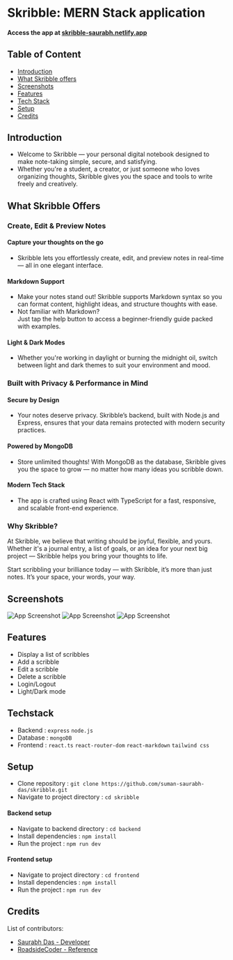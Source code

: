 # Skribble: MERN Stack application

#### Access the app at [skribble-saurabh.netlify.app](https://skribble-saurabh.netlify.app)

## Table of Content

- [Introduction](#introduction)
- [What Skribble offers](#what-skribble-offers)
- [Screenshots](#screenshots)
- [Features](#features)
- [Tech Stack](#tech-stack)
- [Setup](#setup)
- [Credits](#credits)

## Introduction

- Welcome to Skribble — your personal digital notebook designed to make note-taking simple, secure, and satisfying.
- Whether you're a student, a creator, or just someone who loves organizing thoughts, Skribble gives you the space and tools to write freely and creatively.

## What Skribble Offers

### Create, Edit & Preview Notes

#### Capture your thoughts on the go
- Skribble lets you effortlessly create, edit, and preview notes in real-time — all in one elegant interface.

#### Markdown Support
- Make your notes stand out! Skribble supports Markdown syntax so you can format content, highlight ideas, and structure thoughts with ease.  
- Not familiar with Markdown?  
  Just tap the help button to access a beginner-friendly guide packed with examples.

#### Light & Dark Modes  
- Whether you're working in daylight or burning the midnight oil, switch between light and dark themes to suit your environment and mood.

### Built with Privacy & Performance in Mind

#### Secure by Design
- Your notes deserve privacy. Skribble’s backend, built with Node.js and Express, ensures that your data remains protected with modern security practices.

#### Powered by MongoDB
- Store unlimited thoughts! With MongoDB as the database, Skribble gives you the space to grow — no matter how many ideas you scribble down.

#### Modern Tech Stack
- The app is crafted using React with TypeScript for a fast, responsive, and scalable front-end experience.

### Why Skribble?
At Skribble, we believe that writing should be joyful, flexible, and yours. Whether it's a journal entry, a list of goals, or an idea for your next big project — Skribble helps you bring your thoughts to life.

Start scribbling your brilliance today — with Skribble, it’s more than just notes.
It’s your space, your words, your way.

## Screenshots

![App Screenshot](https://res.cloudinary.com/dgfxugcho/image/upload/v1753776175/readme_snip_01_sxipec.png)
![App Screenshot](https://res.cloudinary.com/dgfxugcho/image/upload/v1753776175/readme_snip_02_q9mtr0.png)
![App Screenshot](https://res.cloudinary.com/dgfxugcho/image/upload/v1753776175/readme_snip_03_tmxd1z.png)

## Features

- Display a list of scribbles
- Add a scribble
- Edit a scribble
- Delete a scribble
- Login/Logout
- Light/Dark mode

## Techstack

- Backend : `express` `node.js`
- Database : `mongoDB`
- Frontend : `react.ts` `react-router-dom` `react-markdown` `tailwind css`

## Setup

- Clone repository : `git clone https://github.com/suman-saurabh-das/skribble.git`
- Navigate to project directory : `cd skribble`

#### Backend setup

- Navigate to backend directory : `cd backend`
- Install dependencies : `npm install`
- Run the project : `npm run dev`

#### Frontend setup

- Navigate to project directory : `cd frontend`
- Install dependencies : `npm install`
- Run the project : `npm run dev`

## Credits

List of contributors:

- [Saurabh Das - Developer](dsumansaurabh@gmail.com)
- [RoadsideCoder - Reference](https://www.youtube.com/@RoadsideCoder)
